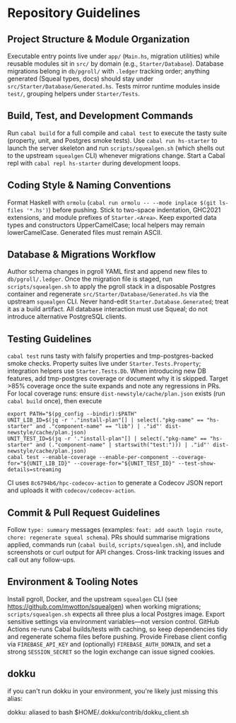 # Repository Guidelines

## Project Structure & Module Organization
Executable entry points live under `app/` (`Main.hs`, migration utilities) while reusable modules sit in `src/` by domain (e.g., `Starter/Database`). Database migrations belong in `db/pgroll/` with `.ledger` tracking order; anything generated (Squeal types, docs) should stay under `src/Starter/Database/Generated.hs`. Tests mirror runtime modules inside `test/`, grouping helpers under `Starter/Tests`.

## Build, Test, and Development Commands
Run `cabal build` for a full compile and `cabal test` to execute the tasty suite (property, unit, and Postgres smoke tests). Use `cabal run hs-starter` to launch the server skeleton and run `scripts/squealgen.sh` (which shells out to the upstream `squealgen` CLI) whenever migrations change. Start a Cabal repl with `cabal repl hs-starter` during development loops.

## Coding Style & Naming Conventions
Format Haskell with `ormolu` (`cabal run ormolu -- --mode inplace $(git ls-files '*.hs')`) before pushing. Stick to two-space indentation, GHC2021 extensions, and module prefixes of `Starter.<Area>`. Keep exported data types and constructors UpperCamelCase; local helpers may remain lowerCamelCase. Generated files must remain ASCII.

## Database & Migrations Workflow
Author schema changes in pgroll YAML first and append new files to `db/pgroll/.ledger`. Once the migration file is staged, run `scripts/squealgen.sh` to apply the pgroll stack in a disposable Postgres container and regenerate `src/Starter/Database/Generated.hs` via the upstream `squealgen` CLI. Never hand-edit `Starter.Database.Generated`; treat it as a build artifact.
All database interaction must use Squeal; do not introduce alternative PostgreSQL clients.

## Testing Guidelines
`cabal test` runs tasty with falsify properties and tmp-postgres-backed smoke checks. Property suites live under `Starter.Tests.Property`; integration helpers use `Starter.Tests.Db`. When introducing new DB features, add tmp-postgres coverage or document why it is skipped. Target >85% coverage once the suite expands and note any regressions in PRs.
For local coverage runs: ensure `dist-newstyle/cache/plan.json` exists (run `cabal build` once), then execute
```
export PATH="$(pg_config --bindir):$PATH"
UNIT_LIB_ID=$(jq -r '."install-plan"[] | select(."pkg-name" == "hs-starter" and ."component-name" == "lib") | ."id"' dist-newstyle/cache/plan.json)
UNIT_TEST_ID=$(jq -r '."install-plan"[] | select(."pkg-name" == "hs-starter" and (."component-name" | startswith("test:"))) | ."id"' dist-newstyle/cache/plan.json)
cabal test --enable-coverage --enable-per-component --coverage-for="${UNIT_LIB_ID}" --coverage-for="${UNIT_TEST_ID}" --test-show-details=streaming
```
CI uses `8c6794b6/hpc-codecov-action` to generate a Codecov JSON report and uploads it with `codecov/codecov-action`.

## Commit & Pull Request Guidelines
Follow `type: summary` messages (examples: `feat: add oauth login route`, `chore: regenerate squeal schema`). PRs should summarise migrations applied, commands run (`cabal build`, `scripts/squealgen.sh`), and include screenshots or curl output for API changes. Cross-link tracking issues and call out any follow-ups.

## Environment & Tooling Notes
Install pgroll, Docker, and the upstream `squealgen` CLI (see https://github.com/mwotton/squealgen) when working migrations; `scripts/squealgen.sh` expects all three plus a local Postgres image. Export sensitive settings via environment variables—not version control. GitHub Actions re-runs Cabal builds/tests with caching, so keep dependencies tidy and regenerate schema files before pushing.
Provide Firebase client config via `FIREBASE_API_KEY` and (optionally) `FIREBASE_AUTH_DOMAIN`, and set a strong `SESSION_SECRET` so the login exchange can issue signed cookies.

## dokku

if you can't run dokku in your environment, you're likely just missing this alias:

dokku: aliased to bash $HOME/.dokku/contrib/dokku_client.sh

